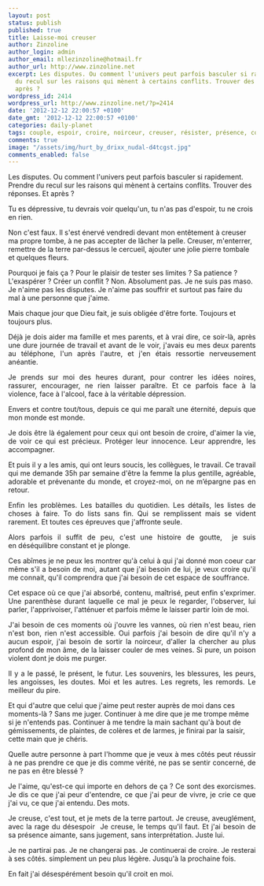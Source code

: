 ```yaml
---
layout: post
status: publish
published: true
title: Laisse-moi creuser
author: Zinzoline
author_login: admin
author_email: mllezinzoline@hotmail.fr
author_url: http://www.zinzoline.net
excerpt: Les disputes. Ou comment l'univers peut parfois basculer si rapidement. Prendre
  du recul sur les raisons qui mènent à certains conflits. Trouver des réponses. Et
  après ?
wordpress_id: 2414
wordpress_url: http://www.zinzoline.net/?p=2414
date: '2012-12-12 22:00:57 +0100'
date_gmt: '2012-12-12 22:00:57 +0100'
categories: daily-planet
tags: couple, espoir, croire, noirceur, creuser, résister, présence, couple,espoir,croire,noirceur,creuser,résister,présence
comments: true
image: "/assets/img/hurt_by_drixx_nudal-d4tcgst.jpg"
comments_enabled: false
---
```

Les disputes. Ou comment l'univers peut parfois basculer si rapidement. Prendre du recul sur les raisons qui mènent à certains conflits. Trouver des réponses. Et après ?

Tu es dépressive, tu devrais voir quelqu'un, tu n'as pas d'espoir, tu ne crois en rien.

Non c'est faux. Il s'est énervé vendredi devant mon entêtement à creuser ma propre tombe, à ne pas accepter de lâcher la pelle. Creuser, m'enterrer, remettre de la terre par-dessus le cercueil, ajouter une jolie pierre tombale et quelques fleurs.

Pourquoi je fais ça ? Pour le plaisir de tester ses limites ? Sa patience ? L'exaspérer ? Créer un conflit ? Non. Absolument pas. Je ne suis pas maso. Je n'aime pas les disputes. Je n'aime pas souffrir et surtout pas faire du mal à une personne que j'aime.

Mais chaque jour que Dieu fait, je suis obligée d'être forte. Toujours et toujours plus.

<p style="text-align: justify;">Déjà je dois aider ma famille et mes parents, et à vrai dire, ce soir-là, après une dure journée de travail et avant de le voir, j'avais eu mes deux parents au téléphone, l'un après l'autre, et j'en étais ressortie nerveusement anéantie.</p>
<p style="text-align: justify;">Je prends sur moi des heures durant, pour contrer les idées noires, rassurer, encourager, ne rien laisser paraître. Et ce parfois face à la violence, face à l'alcool, face à la véritable dépression.</p>
<p style="text-align: justify;">Envers et contre tout/tous, depuis ce qui me paraît une éternité, depuis que mon monde est monde.</p>
<p style="text-align: justify;">Je dois être là également pour ceux qui ont besoin de croire, d'aimer la vie, de voir ce qui est précieux. Protéger leur innocence. Leur apprendre, les accompagner.</p>
<p style="text-align: justify;">Et puis il y a les amis, qui ont leurs soucis, les collègues, le travail. Ce travail qui me demande 35h par semaine d'être la femme la plus gentille, agréable, adorable et prévenante du monde, et croyez-moi, on ne m’épargne pas en retour.</p>
<p style="text-align: justify;">Enfin les problèmes. Les batailles du quotidien. Les détails, les listes de choses à faire. To do lists sans fin. Qui se remplissent mais se vident rarement. Et toutes ces épreuves que j'affronte seule.</p>
<p style="text-align: justify;">Alors parfois il suffit de peu, c'est une histoire de goutte,  je suis en déséquilibre constant et je plonge.</p>
<p style="text-align: justify;">Ces abîmes je ne peux les montrer qu'à celui à qui j'ai donné mon coeur car même s'il a besoin de moi, autant que j'ai besoin de lui, je veux croire qu'il me connait, qu'il comprendra que j'ai besoin de cet espace de souffrance.</p>
<p style="text-align: justify;">Cet espace où ce que j'ai absorbé, contenu, maîtrisé, peut enfin s'exprimer. Une parenthèse durant laquelle ce mal je peux le regarder, l'observer, lui parler, l'apprivoiser, l'atténuer et parfois même le laisser partir loin de moi.</p>
<p style="text-align: justify;">J'ai besoin de ces moments où j'ouvre les vannes, où rien n'est beau, rien n'est bon, rien n'est accessible. Oui parfois j'ai besoin de dire qu'il n'y a aucun espoir, j'ai besoin de sortir la noirceur, d'aller la chercher au plus profond de mon âme, de la laisser couler de mes veines. Si pure, un poison violent dont je dois me purger.</p>
<p style="text-align: justify;">Il y a le passé, le présent, le futur. Les souvenirs, les blessures, les peurs, les angoisses, les doutes. Moi et les autres. Les regrets, les remords. Le meilleur du pire.</p>
<p>Et qui d'autre que celui que j'aime peut rester auprès de moi dans ces moments-là ? Sans me juger. Continuer à me dire que je me trompe même si je n'entends pas. Continuer à me tendre la main sachant qu'à bout de gémissements, de plaintes, de colères et de larmes, je finirai par la saisir, cette main que je chéris.</p>
<p style="text-align: justify;">Quelle autre personne à part l'homme que je veux à mes côtés peut réussir à ne pas prendre ce que je dis comme vérité, ne pas se sentir concerné, de ne pas en être blessé ?</p>
<p style="text-align: justify;">Je l'aime, qu'est-ce qui importe en dehors de ça ? Ce sont des exorcismes. Je dis ce que j'ai peur d'entendre, ce que j'ai peur de vivre, je crie ce que j'ai vu, ce que j'ai entendu. Des mots.</p>
<p style="text-align: justify;">Je creuse, c'est tout, et je mets de la terre partout. Je creuse, aveuglément, avec la rage du désespoir  Je creuse, le temps qu'il faut. Et j'ai besoin de sa présence aimante, sans jugement, sans interprétation. Juste lui.</p>
<p style="text-align: justify;">Je ne partirai pas. Je ne changerai pas. Je continuerai de croire. Je resterai à ses côtés. simplement un peu plus légère. Jusqu'à la prochaine fois.</p>
<p style="text-align: justify;">En fait j'ai désespérément besoin qu'il croit en moi.</p>
<p style="text-align: justify;">